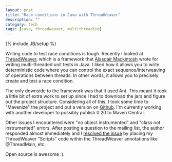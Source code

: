```yaml
---
layout: post
title: "Race conditions in Java with ThreadWeaver"
description: ""
category: tech
tags: [java, threadweaver, multithreading]
---
```

{% include JB/setup %}

Writing code to test race conditions is tough. Recently I looked at
[ThreadWeaver](https://code.google.com/p/thread-weaver/), which is a framework 
that [Alasdair Mackintosh](https://code.google.com/u/alasdair.mackintosh/) wrote for writing 
multi-threaded unit tests in Java. I liked how it allows you to write 
deterministic code where you can control the exact sequence/interweaving of operations between 
threads. In other words, it allows you to precisely create and test a race condition.

The only downside to the framework was that it used Ant. This meant it took
a little bit of extra work to set up since I had to download the jars
and figure out the project structure. Considering all of this,
I took some time to "Mavenize" the project and put a version
on <a href="https://github.com/minhongrails/ThreadWeaver">Github</a>. 
I'm currently working with another developer to possibly publish 0.20 to
Maven Central.

Other issues I encountered were "no object instrumented" and
"class not instrumented" errors. After posting a question to the mailing list,
the author responded almost immediately and I [resolved the issue](https://groups.google.com/forum/#!topic/thread-weaver/3BS74oiB9Yc) by 
placing my ThreadWeaver "Scripts" code within the ThreadWeaver annotations
like @ThreadMain, etc. 

Open source is awesome :). 